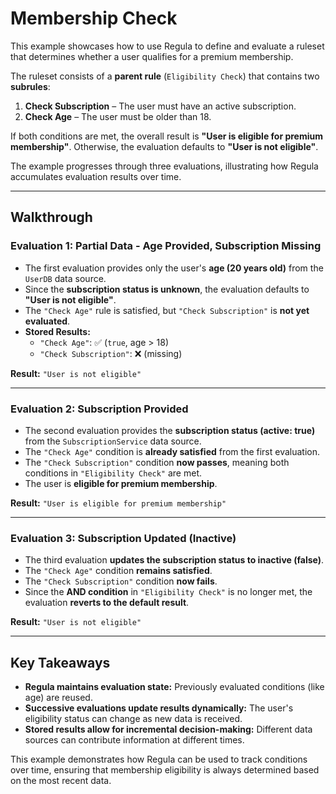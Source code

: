 # Membership Check

This example showcases how to use Regula to define and evaluate a ruleset that determines whether a user qualifies for a premium membership.

The ruleset consists of a **parent rule** (`Eligibility Check`) that contains two **subrules**:

1. **Check Subscription** – The user must have an active subscription.
2. **Check Age** – The user must be older than 18.

If both conditions are met, the overall result is **"User is eligible for premium membership"**. Otherwise, the evaluation defaults to **"User is not eligible"**.

The example progresses through three evaluations, illustrating how Regula accumulates evaluation results over time.

---

## Walkthrough

### **Evaluation 1: Partial Data - Age Provided, Subscription Missing**

- The first evaluation provides only the user's **age (20 years old)** from the `UserDB` data source.
- Since the **subscription status is unknown**, the evaluation defaults to **"User is not eligible"**.
- The `"Check Age"` rule is satisfied, but `"Check Subscription"` is **not yet evaluated**.
- **Stored Results:**
  - `"Check Age"`: ✅ (`true`, age > 18)
  - `"Check Subscription"`: ❌ (missing)

**Result:** `"User is not eligible"`

---

### **Evaluation 2: Subscription Provided**

- The second evaluation provides the **subscription status (active: true)** from the `SubscriptionService` data source.
- The `"Check Age"` condition is **already satisfied** from the first evaluation.
- The `"Check Subscription"` condition **now passes**, meaning both conditions in `"Eligibility Check"` are met.
- The user is **eligible for premium membership**.

**Result:** `"User is eligible for premium membership"`

---

### **Evaluation 3: Subscription Updated (Inactive)**

- The third evaluation **updates the subscription status to inactive (false)**.
- The `"Check Age"` condition **remains satisfied**.
- The `"Check Subscription"` condition **now fails**.
- Since the **AND condition** in `"Eligibility Check"` is no longer met, the evaluation **reverts to the default result**.

**Result:** `"User is not eligible"`

---

## Key Takeaways

- **Regula maintains evaluation state:** Previously evaluated conditions (like age) are reused.
- **Successive evaluations update results dynamically:** The user's eligibility status can change as new data is received.
- **Stored results allow for incremental decision-making:** Different data sources can contribute information at different times.

This example demonstrates how Regula can be used to track conditions over time, ensuring that membership eligibility is always determined based on the most recent data.
